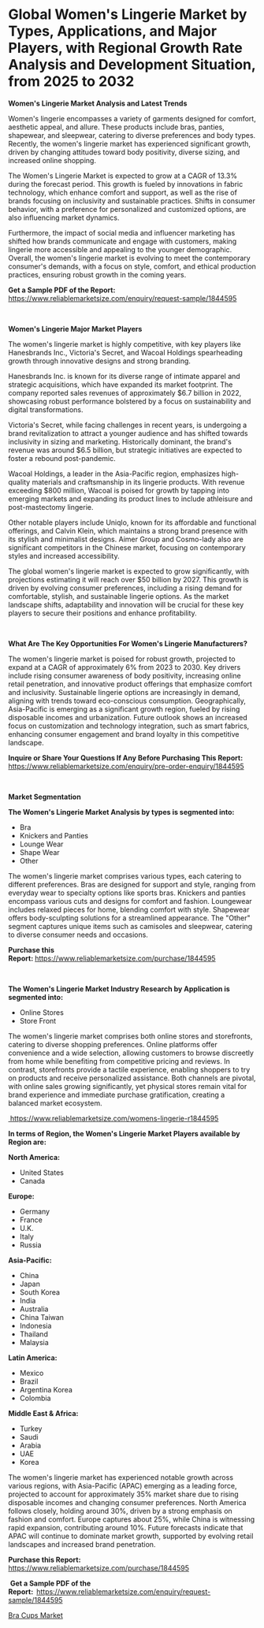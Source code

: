 <p><h1>Global Women's Lingerie Market by Types, Applications, and Major Players, with Regional Growth Rate Analysis and Development Situation, from 2025 to 2032</h1></p><p><strong>Women's Lingerie Market Analysis and Latest Trends</strong></p>
<p><p>Women's lingerie encompasses a variety of garments designed for comfort, aesthetic appeal, and allure. These products include bras, panties, shapewear, and sleepwear, catering to diverse preferences and body types. Recently, the women's lingerie market has experienced significant growth, driven by changing attitudes toward body positivity, diverse sizing, and increased online shopping. </p><p>The Women's Lingerie Market is expected to grow at a CAGR of 13.3% during the forecast period. This growth is fueled by innovations in fabric technology, which enhance comfort and support, as well as the rise of brands focusing on inclusivity and sustainable practices. Shifts in consumer behavior, with a preference for personalized and customized options, are also influencing market dynamics. </p><p>Furthermore, the impact of social media and influencer marketing has shifted how brands communicate and engage with customers, making lingerie more accessible and appealing to the younger demographic. Overall, the women's lingerie market is evolving to meet the contemporary consumer's demands, with a focus on style, comfort, and ethical production practices, ensuring robust growth in the coming years.</p></p>
<p><strong>Get a Sample PDF of the Report:&nbsp;</strong> <a href="https://www.reliablemarketsize.com/enquiry/request-sample/1844595?utm_campaign=2293&utm_medium=2&utm_source=Github&utm_content=ia&utm_term=07022025&utm_id=womens-lingerie">https://www.reliablemarketsize.com/enquiry/request-sample/1844595</a></p>
<p>&nbsp;</p>
<p><strong>Women's Lingerie Major Market Players</strong></p>
<p><p>The women's lingerie market is highly competitive, with key players like Hanesbrands Inc., Victoria's Secret, and Wacoal Holdings spearheading growth through innovative designs and strong branding. </p><p>Hanesbrands Inc. is known for its diverse range of intimate apparel and strategic acquisitions, which have expanded its market footprint. The company reported sales revenues of approximately $6.7 billion in 2022, showcasing robust performance bolstered by a focus on sustainability and digital transformations.</p><p>Victoria's Secret, while facing challenges in recent years, is undergoing a brand revitalization to attract a younger audience and has shifted towards inclusivity in sizing and marketing. Historically dominant, the brand's revenue was around $6.5 billion, but strategic initiatives are expected to foster a rebound post-pandemic.</p><p>Wacoal Holdings, a leader in the Asia-Pacific region, emphasizes high-quality materials and craftsmanship in its lingerie products. With revenue exceeding $800 million, Wacoal is poised for growth by tapping into emerging markets and expanding its product lines to include athleisure and post-mastectomy lingerie.</p><p>Other notable players include Uniqlo, known for its affordable and functional offerings, and Calvin Klein, which maintains a strong brand presence with its stylish and minimalist designs. Aimer Group and Cosmo-lady also are significant competitors in the Chinese market, focusing on contemporary styles and increased accessibility.</p><p>The global women's lingerie market is expected to grow significantly, with projections estimating it will reach over $50 billion by 2027. This growth is driven by evolving consumer preferences, including a rising demand for comfortable, stylish, and sustainable lingerie options. As the market landscape shifts, adaptability and innovation will be crucial for these key players to secure their positions and enhance profitability.</p></p>
<p>&nbsp;</p>
<p><strong>What Are The Key Opportunities For Women's Lingerie Manufacturers?</strong></p>
<p><p>The women's lingerie market is poised for robust growth, projected to expand at a CAGR of approximately 6% from 2023 to 2030. Key drivers include rising consumer awareness of body positivity, increasing online retail penetration, and innovative product offerings that emphasize comfort and inclusivity. Sustainable lingerie options are increasingly in demand, aligning with trends toward eco-conscious consumption. Geographically, Asia-Pacific is emerging as a significant growth region, fueled by rising disposable incomes and urbanization. Future outlook shows an increased focus on customization and technology integration, such as smart fabrics, enhancing consumer engagement and brand loyalty in this competitive landscape.</p></p>
<p><strong>Inquire or Share Your Questions If Any Before Purchasing This Report:</strong> <a href="https://www.reliablemarketsize.com/enquiry/pre-order-enquiry/1844595?utm_campaign=2293&utm_medium=2&utm_source=Github&utm_content=ia&utm_term=07022025&utm_id=womens-lingerie">https://www.reliablemarketsize.com/enquiry/pre-order-enquiry/1844595</a></p>
<p>&nbsp;</p>
<p><strong>Market Segmentation</strong></p>
<p><strong>The Women's Lingerie Market Analysis by types is segmented into:</strong></p>
<p><ul><li>Bra</li><li>Knickers and Panties</li><li>Lounge Wear</li><li>Shape Wear</li><li>Other</li></ul></p>
<p><p>The women's lingerie market comprises various types, each catering to different preferences. Bras are designed for support and style, ranging from everyday wear to specialty options like sports bras. Knickers and panties encompass various cuts and designs for comfort and fashion. Loungewear includes relaxed pieces for home, blending comfort with style. Shapewear offers body-sculpting solutions for a streamlined appearance. The "Other" segment captures unique items such as camisoles and sleepwear, catering to diverse consumer needs and occasions.</p></p>
<p><strong>Purchase this Report:&nbsp;</strong><a href="https://www.reliablemarketsize.com/purchase/1844595?utm_campaign=2293&utm_medium=2&utm_source=Github&utm_content=ia&utm_term=07022025&utm_id=womens-lingerie">https://www.reliablemarketsize.com/purchase/1844595</a></p>
<p>&nbsp;</p>
<p><strong>The Women's Lingerie Market Industry Research by Application is segmented into:</strong></p>
<p><ul><li>Online Stores</li><li>Store Front</li></ul></p>
<p><p>The women's lingerie market comprises both online stores and storefronts, catering to diverse shopping preferences. Online platforms offer convenience and a wide selection, allowing customers to browse discreetly from home while benefiting from competitive pricing and reviews. In contrast, storefronts provide a tactile experience, enabling shoppers to try on products and receive personalized assistance. Both channels are pivotal, with online sales growing significantly, yet physical stores remain vital for brand experience and immediate purchase gratification, creating a balanced market ecosystem.</p></p>
<p><a href="https://www.reliablemarketsize.com/womens-lingerie-r1844595?utm_campaign=2293&utm_medium=2&utm_source=Github&utm_content=ia&utm_term=07022025&utm_id=womens-lingerie">&nbsp;https://www.reliablemarketsize.com/womens-lingerie-r1844595</a></p>
<p><strong>In terms of Region, the Women's Lingerie Market Players available by Region are:</strong></p>
<p>
    <p> <strong> North America: </strong>
        <ul>
            <li>United States</li>
            <li>Canada</li>
        </ul>
        </p> 
    <p> <strong> Europe: </strong>
        <ul>
            <li>Germany</li>
            <li>France</li>
            <li>U.K.</li>
            <li>Italy</li>
            <li>Russia</li>
        </ul>
        </p> 
    <p> <strong> Asia-Pacific: </strong>
        <ul>
            <li>China</li>
            <li>Japan</li>
            <li>South Korea</li>
            <li>India</li>
            <li>Australia</li>
            <li>China Taiwan</li>
            <li>Indonesia</li>
            <li>Thailand</li>
            <li>Malaysia</li>
        </ul>
        </p> 
    <p> <strong> Latin America: </strong>
        <ul>
            <li>Mexico</li>
            <li>Brazil</li>
            <li>Argentina Korea</li>
            <li>Colombia</li>
        </ul>
        </p> 
    <p> <strong> Middle East & Africa: </strong>
        <ul>
            <li>Turkey</li>
            <li>Saudi</li>
            <li>Arabia</li>
            <li>UAE</li>
            <li>Korea</li>
        </ul>
    </p>
    </p>
<p><p>The women's lingerie market has experienced notable growth across various regions, with Asia-Pacific (APAC) emerging as a leading force, projected to account for approximately 35% market share due to rising disposable incomes and changing consumer preferences. North America follows closely, holding around 30%, driven by a strong emphasis on fashion and comfort. Europe captures about 25%, while China is witnessing rapid expansion, contributing around 10%. Future forecasts indicate that APAC will continue to dominate market growth, supported by evolving retail landscapes and increased brand penetration.</p></p>
<p><strong>Purchase this Report: </strong><a href="https://www.reliablemarketsize.com/purchase/1844595?utm_campaign=2293&utm_medium=2&utm_source=Github&utm_content=ia&utm_term=07022025&utm_id=womens-lingerie">https://www.reliablemarketsize.com/purchase/1844595</a></p>
<p>&nbsp;<strong>Get a Sample PDF of the Report:&nbsp;&nbsp;</strong><a href="https://www.reliablemarketsize.com/enquiry/request-sample/1844595?utm_campaign=2293&utm_medium=2&utm_source=Github&utm_content=ia&utm_term=07022025&utm_id=womens-lingerie">https://www.reliablemarketsize.com/enquiry/request-sample/1844595</a></p>
<p><strong></strong></p>
<p><p><a href="https://github.com/bensemilia864/Market-Research-Report-List-1/blob/main/bra-cups-market.md?utm_campaign=2293&utm_medium=2&utm_source=Github&utm_content=ia&utm_term=07022025&utm_id=womens-lingerie">Bra Cups Market</a></p></p>